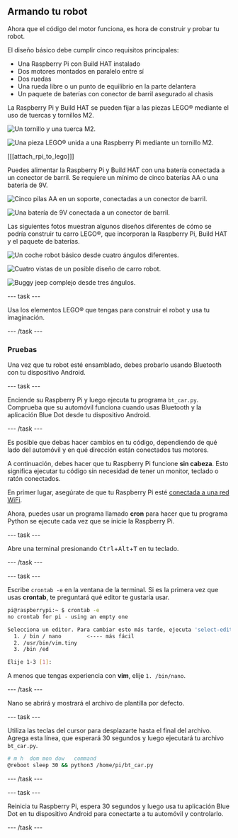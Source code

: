 ## Armando tu robot

Ahora que el código del motor funciona, es hora de construir y probar tu robot.

El diseño básico debe cumplir cinco requisitos principales:

- Una Raspberry Pi con Build HAT instalado
- Dos motores montados en paralelo entre sí
- Dos ruedas
- Una rueda libre o un punto de equilibrio en la parte delantera
- Un paquete de baterías con conector de barril asegurado al chasis

La Raspberry Pi y Build HAT se pueden fijar a las piezas LEGO® mediante el uso de tuercas y tornillos M2.

![Un tornillo y una tuerca M2.](images/m2_machine_screws.jpg)

![Una pieza LEGO® unida a una Raspberry Pi mediante un tornillo M2.](images/m2_rpi_attached.jpg)

[[[attach_rpi_to_lego]]]

Puedes alimentar la Raspberry Pi y Build HAT con una batería conectada a un conector de barril. Se requiere un mínimo de cinco baterías AA o una batería de 9V.

![Cinco pilas AA en un soporte, conectadas a un conector de barril.](images/AA_battery.jpg)

![Una batería de 9V conectada a un conector de barril.](images/9V_battery.jpg)

Las siguientes fotos muestran algunos diseños diferentes de cómo se podría construir tu carro LEGO®, que incorporan la Raspberry Pi, Build HAT y el paquete de baterías.

![Un coche robot básico desde cuatro ángulos diferentes.](images/basic_bot.png)

![Cuatro vistas de un posible diseño de carro robot.](images/bot-grid_2.png)

![Buggy jeep complejo desde tres ángulos.](images/buggy3grid.jpg)

--- task ---

Usa los elementos LEGO® que tengas para construir el robot y usa tu imaginación.

--- /task ---

### Pruebas

Una vez que tu robot esté ensamblado, debes probarlo usando Bluetooth con tu dispositivo Android.

--- task ---

Enciende su Raspberry Pi y luego ejecuta tu programa `bt_car.py`. Comprueba que su automóvil funciona cuando usas Bluetooth y la aplicación Blue Dot desde tu dispositivo Android.

--- /task ---

Es posible que debas hacer cambios en tu código, dependiendo de qué lado del automóvil y en qué dirección están conectados tus motores.

A continuación, debes hacer que tu Raspberry Pi funcione **sin cabeza**. Esto significa ejecutar tu código sin necesidad de tener un monitor, teclado o ratón conectados.

En primer lugar, asegúrate de que tu Raspberry Pi esté [conectada a una red WiFi](https://www.raspberrypi.org/documentation/configuration/wireless/desktop.md).

Ahora, puedes usar un programa llamado **cron** para hacer que tu programa Python se ejecute cada vez que se inicie la Raspberry Pi.

--- task ---

Abre una terminal presionando <kbd>Ctrl</kbd>+<kbd>Alt</kbd>+<kbd>T</kbd> en tu teclado.

--- /task ---

--- task ---

Escribe `crontab -e` en la ventana de la terminal. Si es la primera vez que usas **crontab**, te preguntará qué editor te gustaría usar.

```bash
pi@raspberrypi:~ $ crontab -e
no crontab for pi - using an empty one

Selecciona un editor. Para cambiar esto más tarde, ejecuta 'select-editor'.
  1. / bin / nano        <---- más fácil
  2. /usr/bin/vim.tiny
  3. /bin /ed

Elije 1-3 [1]: 
```

A menos que tengas experiencia con **vim**, elije `1. /bin/nano`.

--- /task ---

Nano se abrirá y mostrará el archivo de plantilla por defecto.

--- task ---

Utiliza las teclas del cursor para desplazarte hasta el final del archivo. Agrega esta línea, que esperará 30 segundos y luego ejecutará tu archivo `bt_car.py`.

```bash
# m h  dom mon dow   command
@reboot sleep 30 && python3 /home/pi/bt_car.py
```

--- /task ---

--- task ---

Reinicia tu Raspberry Pi, espera 30 segundos y luego usa tu aplicación Blue Dot en tu dispositivo Android para conectarte a tu automóvil y controlarlo.

--- /task ---





